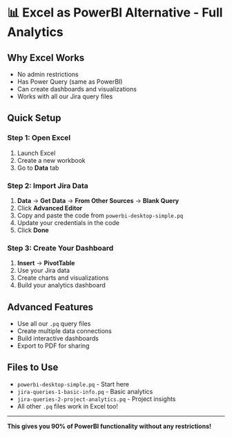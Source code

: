 # 📊 Excel as PowerBI Alternative - Full Analytics

## Why Excel Works
- No admin restrictions
- Has Power Query (same as PowerBI)
- Can create dashboards and visualizations
- Works with all our Jira query files

## Quick Setup

### Step 1: Open Excel
1. Launch Excel
2. Create a new workbook
3. Go to **Data** tab

### Step 2: Import Jira Data
1. **Data** → **Get Data** → **From Other Sources** → **Blank Query**
2. Click **Advanced Editor**
3. Copy and paste the code from `powerbi-desktop-simple.pq`
4. Update your credentials in the code
5. Click **Done**

### Step 3: Create Your Dashboard
1. **Insert** → **PivotTable**
2. Use your Jira data
3. Create charts and visualizations
4. Build your analytics dashboard

## Advanced Features
- Use all our `.pq` query files
- Create multiple data connections
- Build interactive dashboards
- Export to PDF for sharing

## Files to Use
- `powerbi-desktop-simple.pq` - Start here
- `jira-queries-1-basic-info.pq` - Basic analytics
- `jira-queries-2-project-analytics.pq` - Project insights
- All other `.pq` files work in Excel too!

---

**This gives you 90% of PowerBI functionality without any restrictions!**
